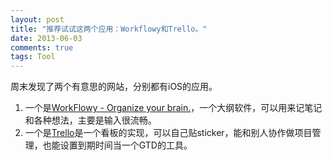 ```yaml
---
layout: post
title: "推荐试试这两个应用：Workflowy和Trello。"
date: 2013-06-03
comments: true
tags: Tool
---
```

<p>周末发现了两个有意思的网站，分别都有iOS的应用。</p><ol><li>一个是<a href="https://workflowy.com/">WorkFlowy - Organize your brain.</a>，一个大纲软件，可以用来记笔记和各种想法，主要是输入很流畅。</li><li>一个是<a href="https://trello.com/">Trello</a>是一个看板的实现，可以自己贴sticker，能和别人协作做项目管理，也能设置到期时间当一个GTD的工具。</li></ol>